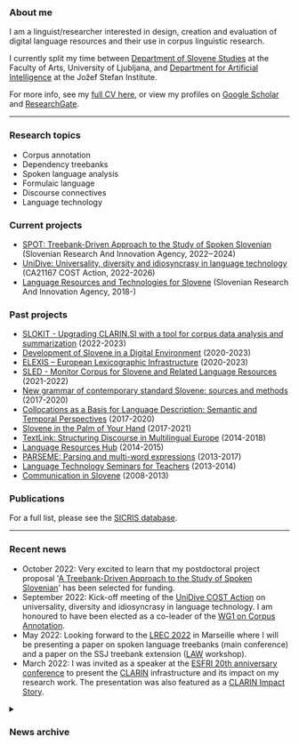 ### About me
I am a linguist/researcher interested in design, creation and evaluation of digital language resources and their use in corpus linguistic research. 

I currently split my time between [Department of Slovene Studies](https://slov.ff.uni-lj.si/en) at the Faculty of Arts, University of Ljubljana, and [Department for Artificial Intelligence](https://ailab.ijs.si/) at the Jožef Stefan Institute.

For more info, see my <a href="https://kajad.github.io/pdf/cv_kd_en_092021.pdf" target="_blank">full CV here</a>, or view my profiles on [Google Scholar](https://scholar.google.com/citations?user=KWq-H4AAAAAJ&hl=en) and [ResearchGate](https://www.researchgate.net/profile/Kaja-Dobrovoljc).

---
### Research topics
- Corpus annotation
- Dependency treebanks
- Spoken language analysis
- Formulaic language
- Discourse connectives
- Language technology

### Current projects
- [SPOT: Treebank-Driven Approach to the Study of Spoken Slovenian](https://spot.ff.uni-lj.si/en) (Slovenian Research And Innovation Agency, 2022‒2024)
- [UniDive: Universality, diversity and idiosyncrasy in language technology](https://www.cost.eu/actions/CA21167/) (CA21167 COST Action, 2022-2026)
- [Language Resources and Technologies for Slovene](http://www.sicris.si/public/jqm/prg.aspx?lang=eng&opdescr=search&opt=2&subopt=700&code1=cmn&code2=auto&psize=1&hits=1&page=1&count=&search_term=pedago%C5%A1ka%20fakulteta&id=17683&slng=&order_by=) (Slovenian Research And Innovation Agency, 2018-)

### Past projects
- [SLOKIT - Upgrading CLARIN.SI with a tool for corpus data analysis and summarization](https://slokit.ijs.si/) (2022-2023)
- [Development of Slovene in a Digital Environment](https://slovenscina.eu/en) (2020-2023)
- [ELEXIS – European Lexicographic Infrastructure](https://elex.is/) (2020-2023)
- [SLED - Monitor Corpus for Slovene and Related Language Resources](http://sled.ijs.si/) (2021-2022)
- [New grammar of contemporary standard Slovene: sources and methods](https://slovnica.ijs.si/?lang=en) (2017-2020)
- [Collocations as a Basis for Language Description: Semantic and Temporal Perspectives](https://www.cjvt.si/kolos/en/) (2017-2020)
- [Slovene in the Palm of Your Hand](http://projekt.slo-na-dlani.si/en/) (2017-2021)
- [TextLink: Structuring Discourse in Multilingual Europe](http://www.textlink.ii.metu.edu.tr/) (2014-2018)
- [Language Resources Hub](https://viri.trojina.si/) (2014-2015)
- [PARSEME: Parsing and multi-word expressions](https://typo.uni-konstanz.de/parseme/) (2013-2017)
- [Language Technology Seminars for Teachers](http://ucitelji.sdjt.si/) (2013-2014)
- [Communication in Slovene](http://eng.slovenscina.eu/) (2008-2013)


### Publications

For a full list, please see the [SICRIS database](https://bib.cobiss.net/bibliographies/si/webBiblio/bib201_20220608_100848_36491.html).

---
### Recent news
- October 2022: Very excited to learn that my postdoctoral project proposal '[A Treebank-Driven Approach to the Study of Spoken Slovenian](https://spot.ff.uni-lj.si/en)' has been selected for funding.
- September 2022: Kick-off meeting of the [UniDive COST Action](https://www.cost.eu/actions/CA21167/) on universality, diversity and idiosyncrasy in language technology. I am honoured to have been elected as a co-leader of the [WG1 on Corpus Annotation](https://unidive.lisn.upsaclay.fr/doku.php?id=wg1:wg1).
- May 2022: Looking forward to the [LREC 2022](https://lrec2022.lrec-conf.org/en/) in Marseille where I will be presenting a paper on spoken language treebanks (main conference) and a paper on the SSJ treebank extension ([LAW](https://cemantix.org/workshops/law/xvi/) workshop).
- March 2022: I was invited as a speaker at the [ESFRI 20th anniversary conference](https://www.esfri.eu/esfri-events/esfri-20years-conference?qt-event=1#qt-event) to present the [CLARIN](https://www.clarin.eu/) infrastructure and its impact on my research work. The presentation was also featured as a [CLARIN Impact Story](https://www.clarin.eu/impact-stories/open-language-resources-smarter-artificial-intelligence).

<details>
<summary><h3>News archive</h3></summary>
 
<li>October 2021: Kick-off meeting for project <a href="http://sled.ijs.si/">SLED: Monitor Corpus for Slovene and Related Language Resources</a>.</li>
<li>July 2021: Launch of the DSDE <a href="https://universaldependencies.org/">Universal Dependencies</a> annotation campaign aiming at 5,000 new manually parsed sentences for Slovenian.</li>
<li>April 2021: I co-organized the <a href="https://gitlab.com/ceramisch/eacl21diversity/-/wikis/EACL-2021-language-diversity-panel-and-games">EACL 2021 Language Diversity Games</a> as part of the Language Diversity Panel and Games event at EACL 2021.</li>
<li>March 2021: I joined the <a href="https://slovenscina.eu/en">Development of Slovene in a Digital Environment</a> project to work on SSJ UD treebank extension, CLASSLA-Stanza pipeline evaluation and GOS spoken corpus concordancer.</li>
 
</details>

